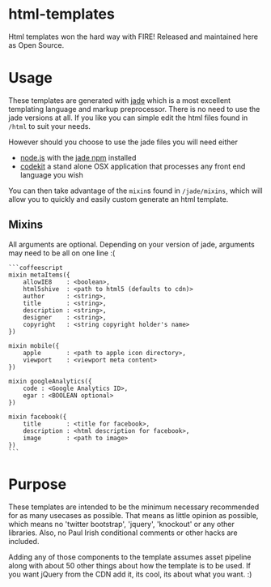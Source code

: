 html-templates
==============

Html templates won the hard way with FIRE! Released and maintained here as Open Source.

# Usage

These templates are generated with [jade](http://jade-lang.com/) which is a most excellent templating language and markup preprocessor. There is no need to use the jade versions at all. If you like you can simple edit the html files found in `/html` to suit your needs. 

However should you choose to use the jade files you will need either 
 - [node.js](http://nodejs.org/) with the [jade npm](https://npmjs.org/package/jade) installed
 - [codekit](http://incident57.com/codekit/) a stand alone OSX application that processes any front end language you wish

You can then take advantage of the `mixin`s found in `/jade/mixins`, which will allow you to quickly and easily custom generate an html template.

## Mixins

All arguments are optional. Depending on your version of jade, arguments may need to be all on one line :(

	```coffeescript
	mixin metaItems({
		allowIE8 	: <boolean>,
		html5shive	: <path to html5 (defaults to cdn)>
		author 		: <string>,
		title 		: <string>,
		description : <string>,
		designer 	: <string>,
		copyright 	: <string copyright holder's name>
	})

	mixin mobile({
		apple 		: <path to apple icon directory>,
		viewport 	: <viewport meta content>
	})

	mixin googleAnalytics({
		code : <Google Analytics ID>,
		egar : <BOOLEAN optional>
	})	

	mixin facebook({
		title 		: <title for facebook>,
		description : <html description for facebook>,
		image 		: <path to image>
	})	
	```

# Purpose

These templates are intended to be the minimum necessary recommended for as many usecases as possible. That means as little opinion as possible, which means no 'twitter bootstrap', 'jquery', 'knockout' or any other libraries. Also, no Paul Irish conditional comments or other hacks are included.

Adding any of those components to the template assumes asset pipeline along with about 50 other things about how the template is to be used. If you want jQuery from the CDN add it, its cool, its about what you want. :)



